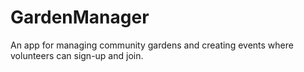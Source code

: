 # GardenManager
An app for managing community gardens and creating events where volunteers can sign-up and join.
